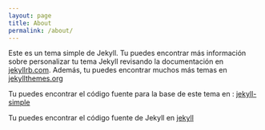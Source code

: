 ```yaml
---
layout: page
title: About
permalink: /about/
---
```


Este es un tema simple de Jekyll. Tu puedes encontrar más información sobre personalizar tu tema Jekyll revisando la documentación en [jekyllrb.com](http://jekyllrb.com/). Además, tu puedes encontrar muchos más temas en [jekyllthemes.org](http://jekyllthemes.org/)

Tu puedes encontrar el código fuente para la base de este tema en : <data data-icon="ei-sc-github"></data>  [jekyll-simple](https://github.com/wild-flame/jekyll-simple)

Tu puedes encontrar el código fuente de Jekyll en <data data-icon="ei-sc-github"></data>  [jekyll](https://github.com/jekyll/jekyll)
